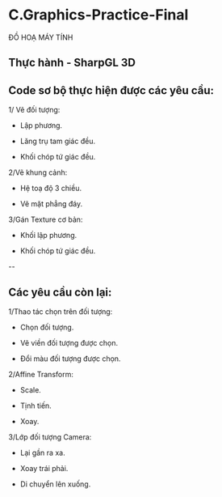 # C.Graphics-Practice-Final
ĐỒ HOẠ MÁY TÍNH 

Thực hành - SharpGL 3D
--
## Code sơ bộ thực hiện được các yêu cầu:

1/ Vẽ đối tượng:

- Lập phương.

- Lăng trụ tam giác đều.

- Khối chóp tứ giác đều.


2/Vẽ khung cảnh:

- Hệ toạ độ 3 chiều.

- Vẽ mặt phẳng đáy.

3/Gán Texture cơ bản:

- Khối lập phương.

- Khối chóp tứ giác đều.

--
## Các yêu cầu còn lại:

1/Thao tác chọn trên đối tượng:

- Chọn đối tượng.

- Vẽ viền đối tượng được chọn.

- Đổi màu đối tượng được chọn.


2/Affine Transform:

- Scale.

- Tịnh tiến.

- Xoay.


3/Lớp đối tượng Camera:

- Lại gần ra xa.

- Xoay trái phải.

- Di chuyển lên xuống.
